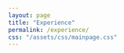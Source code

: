 ```yaml
---
layout: page
title: "Experience"
permalink: /experience/
css: "/assets/css/mainpage.css"
---
```


<div class="spacer"></div>

<!-- Step 1 -->
<div class="experience-step fadein-up">
  <div class="container">
    <div class="circle">
      <p><span class="bold-text">JSPS Research Fellow (DC1)</span><br>
      at the University of Tokyo</p>
    </div>
    <ul class="custom-bullets">
      <li><span class="bold-text">Apr 2016 - Mar 2019</span></li>
      <li>Aug 2017, Aug 2018, Visitor at Perimeter Institute</li>
      <li>Sep 2018 - Oct 2018, Visitor at Cornell University</li>
    </ul>
  </div>
</div>

<!-- Arrow + Step 2 -->
<div class="experience-step fadein-up">
  <img src="assets/img/arrow_dashedcurved.png" class="rotate-image">
  <div class="container">
    <div class="circle">
      <p><span class="bold-text">Special Postdoctoral Researcher</span><br>
      at RIKEN iTHEMS (Apr 2019 - Mar 2022)</p>
      <p><span class="bold-text">Postdoctoral Researcher</span><br>
      at Cornell University (Sep 2019 - Aug 2020)</p>
    </div>
    <div class="lists-container">
      <ul class="custom-bullets">
        <li><span class="bold-text">Apr 2019 - Mar 2022</span></li>
      </ul>
    </div>
  </div>
</div>

<!-- Arrow + Step 3 -->
<div class="experience-step fadein-up">
  <img src="assets/img/arrow_dashedcurved.png" class="rotate-image">
  <div class="container">
    <div class="circle">
      <p><span class="bold-text">Research Assistant Professor</span><br>
      at Yukawa Institute for Theoretical Physics (Apr 2022 - Mar 2025)</p>
      <p><span class="bold-text">Postdoctoral Researcher</span><br>
      at Princeton University (USA) (Sep 2022 - Mar 2025)</p>
    </div>
    <ul class="custom-bullets">
      <li><span class="bold-text">Apr 2022 - Mar 2025</span></li>
      <li>JSPS Research Fellow (PD) (Apr 2022 - Sep 2022)</li>
      <li>JSPS Research Fellow (CPD) (Oct 2022 - Mar 2025)</li>
    </ul>
  </div>
</div>

<!-- Arrow + Step 4 -->
<div class="experience-step fadein-up">
  <img src="assets/img/arrow_dashedcurved.png" class="rotate-image">
  <div class="container">
    <div class="circle">
      <p><span class="bold-text">Assistant Professor (tenured)</span><br>
      at the University of Osaka (Apr 2025 - present)</p>
    </div>
    <ul class="custom-bullets">
      <li>—</li>
    </ul>
  </div>
</div>

<style>
.fadein-up {
  opacity: 0;
  transform: translateY(30px);
  transition: opacity 0.8s ease-out, transform 0.8s ease-out;
}
.fadein-up.visible {
  opacity: 1;
  transform: translateY(0);
}
</style>

<script>
const faders = document.querySelectorAll('.fadein-up');
const appearOptions = {
  threshold: 0.1,
  rootMargin: "0px 0px -50px 0px"
};

const appearOnScroll = new IntersectionObserver((entries, observer) => {
  entries.forEach(entry => {
    if (!entry.isIntersecting) return;
    entry.target.classList.add("visible");
    observer.unobserve(entry.target);
  });
}, appearOptions);

faders.forEach(fader => {
  appearOnScroll.observe(fader);
});
</script>
